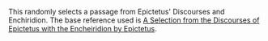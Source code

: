This randomly selects a passage from Epictetus' Discourses and Enchiridion. The base reference used is [A Selection from the Discourses of Epictetus with the Encheiridion by Epictetus](https://www.gutenberg.org/ebooks/10661).
